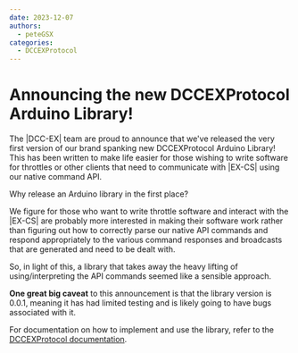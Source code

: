 ```yaml
---
date: 2023-12-07
authors:
  - peteGSX
categories:
  - DCCEXProtocol
---
```


# Announcing the new DCCEXProtocol Arduino Library!

The |DCC-EX| team are proud to announce that we've released the very first version of our brand spanking new DCCEXProtocol Arduino Library! This has been written to make life easier for those wishing to write software for throttles or other clients that need to communicate with |EX-CS| using our native command API.

<!-- more -->

Why release an Arduino library in the first place?

We figure for those who want to write throttle software and interact with the |EX-CS| are probably more interested in making their software work rather than figuring out how to correctly parse our native API commands and respond appropriately to the various command responses and broadcasts that are generated and need to be dealt with.

So, in light of this, a library that takes away the heavy lifting of using/interpreting the API commands seemed like a sensible approach.

**One great big caveat** to this announcement is that the library version is 0.0.1, meaning it has had limited testing and is likely going to have bugs associated with it.

For documentation on how to implement and use the library, refer to the [DCCEXProtocol documentation](https://dcc-ex.com/DCCEXProtocol/index.html).
